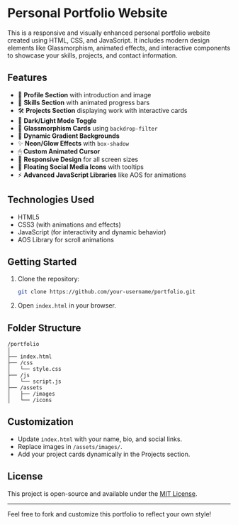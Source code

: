 
# Personal Portfolio Website

This is a responsive and visually enhanced personal portfolio website created using HTML, CSS, and JavaScript. It includes modern design elements like Glassmorphism, animated effects, and interactive components to showcase your skills, projects, and contact information.

## Features

- 💼 **Profile Section** with introduction and image
- 🧠 **Skills Section** with animated progress bars
- 🛠 **Projects Section** displaying work with interactive cards
- 🌙 **Dark/Light Mode Toggle**
- 🎨 **Glassmorphism Cards** using `backdrop-filter`
- 🌈 **Dynamic Gradient Backgrounds**
- ✨ **Neon/Glow Effects** with `box-shadow`
- 🖱 **Custom Animated Cursor**
- 📱 **Responsive Design** for all screen sizes
- 🔗 **Floating Social Media Icons** with tooltips
- ⚡ **Advanced JavaScript Libraries** like AOS for animations

## Technologies Used

- HTML5
- CSS3 (with animations and effects)
- JavaScript (for interactivity and dynamic behavior)
- AOS Library for scroll animations

## Getting Started

1. Clone the repository:
   ```bash
   git clone https://github.com/your-username/portfolio.git
   ```

2. Open `index.html` in your browser.

## Folder Structure

```
/portfolio
│
├── index.html
├── /css
│   └── style.css
├── /js
│   └── script.js
├── /assets
│   ├── /images
│   └── /icons
```

## Customization

- Update `index.html` with your name, bio, and social links.
- Replace images in `/assets/images/`.
- Add your project cards dynamically in the Projects section.

## License

This project is open-source and available under the [MIT License](LICENSE).

---

Feel free to fork and customize this portfolio to reflect your own style!

